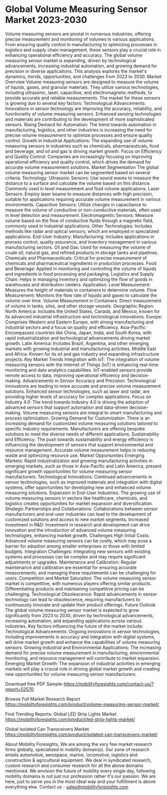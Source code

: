 # Global Volume Measuring Sensor Market 2023-2030
Volume measuring sensors are pivotal in numerous industries, offering precise measurement and monitoring of volumes in various applications. From ensuring quality control in manufacturing to optimizing processes in logistics and supply chain management, these sensors play a crucial role in enhancing operational efficiency and accuracy. The global volume measuring sensor market is expanding, driven by technological advancements, increasing industrial automation, and growing demand for precision in diverse applications. This analysis explores the market's dynamics, trends, opportunities, and challenges from 2023 to 2030.
Market Overview
Volume measuring sensors are designed to measure the volume of liquids, gases, and granular materials. They utilize various technologies, including ultrasonic, laser, capacitive, and electromagnetic methods, to provide accurate and reliable measurements. The market for these sensors is growing due to several key factors:
Technological Advancements: Innovations in sensor technology are improving the accuracy, reliability, and functionality of volume measuring sensors. Enhanced sensing technologies and materials are contributing to the development of more sophisticated sensors.
Rising Demand for Automation: The trend towards automation in manufacturing, logistics, and other industries is increasing the need for precise volume measurement to optimize processes and ensure quality control.
Growth in Industrial Applications: The expanding use of volume measuring sensors in industries such as chemicals, pharmaceuticals, food and beverage, and oil and gas is driving market growth.
Focus on Efficiency and Quality Control: Companies are increasingly focusing on improving operational efficiency and quality control, which drives the demand for accurate volume measurement solutions.
Market Segmentation
The global volume measuring sensor market can be segmented based on several criteria:
Technology:
Ultrasonic Sensors: Use sound waves to measure the distance to a surface and calculate the volume based on this distance. Commonly used in level measurement and fluid volume applications.
Laser Sensors: Employ laser beams to measure distances with high precision, suitable for applications requiring accurate volume measurement in various environments.
Capacitive Sensors: Utilize changes in capacitance to measure the volume of conductive or non-conductive materials, often used in level detection and measurement.
Electromagnetic Sensors: Measure volume based on the flow of conductive fluids through a magnetic field, commonly used in industrial applications.
Other Technologies: Includes methods like radar and optical sensors, which are employed in specialized applications.
End-User Industry:
Manufacturing: Includes applications in process control, quality assurance, and inventory management in various manufacturing sectors.
Oil and Gas: Used for measuring the volume of crude oil, natural gas, and refined products in storage tanks and pipelines.
Chemicals and Pharmaceuticals: Critical for precise measurement of chemicals and pharmaceutical ingredients in production processes.
Food and Beverage: Applied in monitoring and controlling the volume of liquids and ingredients in food processing and packaging.
Logistics and Supply Chain: Helps in managing inventory and optimizing the flow of goods in warehouses and distribution centers.
Application:
Level Measurement: Measures the height of materials in containers to determine volume.
Flow Measurement: Monitors the flow rate of liquids and gases to calculate the volume over time.
Volume Measurement in Containers: Direct measurement of volume in tanks, silos, and other storage vessels.
Geographic Region:
North America: Includes the United States, Canada, and Mexico, known for its advanced industrial infrastructure and technological innovations.
Europe: Comprises Western and Eastern Europe, with strong manufacturing and industrial sectors and a focus on quality and efficiency.
Asia-Pacific: Encompasses countries like China, Japan, India, and South Korea, with rapid industrialization and technological advancements driving market growth.
Latin America: Includes Brazil, Argentina, and other emerging markets with growing industrial and manufacturing activities.
Middle East and Africa: Known for its oil and gas industry and expanding infrastructure projects.
Key Market Trends
Integration with IoT: The integration of volume measuring sensors with the Internet of Things (IoT) is enhancing real-time monitoring and data analytics capabilities. IoT-enabled sensors provide remote access to data, improving operational efficiency and decision-making.
Advancements in Sensor Accuracy and Precision: Technological innovations are leading to more accurate and precise volume measurement solutions. Enhanced sensor technologies, such as laser and radar, are providing higher levels of accuracy for complex applications.
Focus on Industry 4.0: The trend towards Industry 4.0 is driving the adoption of advanced sensors that support automation and data-driven decision-making. Volume measuring sensors are integral to smart manufacturing and process optimization.
Growing Demand for Customization: There is an increasing demand for customized volume measuring solutions tailored to specific industry requirements. Manufacturers are offering bespoke solutions to meet the diverse needs of different applications.
Sustainability and Efficiency: The push towards sustainability and energy efficiency is influencing the development of sensors that support environmental and resource management. Accurate volume measurement helps in reducing waste and optimizing resource use.
Market Opportunities
Emerging Markets: Rapid industrialization and growing manufacturing activities in emerging markets, such as those in Asia-Pacific and Latin America, present significant growth opportunities for volume measuring sensor manufacturers.
Technological Innovations: Continued advancements in sensor technologies, such as improved materials and integration with digital systems, offer opportunities for developing new and enhanced volume measuring solutions.
Expansion in End-User Industries: The growing use of volume measuring sensors in sectors like healthcare, chemicals, and logistics creates opportunities for market expansion and diversification.
Strategic Partnerships and Collaborations: Collaborations between sensor manufacturers and end-user industries can lead to the development of customized solutions and access to new market segments.
Increased Investment in R&D: Investment in research and development can drive innovation and the introduction of advanced volume measuring technologies, enhancing market growth.
Challenges
High Initial Costs: Advanced volume measuring sensors can be costly, which may pose a barrier for adoption among smaller enterprises or those with limited budgets.
Integration Challenges: Integrating new sensors with existing systems and processes can be complex and may require significant adjustments or upgrades.
Maintenance and Calibration: Regular maintenance and calibration are essential for ensuring accurate measurements, and managing these requirements can be challenging for users.
Competition and Market Saturation: The volume measuring sensor market is competitive, with numerous players offering similar products. Differentiating products and maintaining competitive pricing can be challenging.
Technological Obsolescence: Rapid advancements in sensor technology can lead to obsolescence, requiring manufacturers to continuously innovate and update their product offerings.
Future Outlook
The global volume measuring sensor market is expected to grow significantly from 2023 to 2030, driven by technological advancements, increasing automation, and expanding applications across various industries. Key factors influencing the future of the market include:
Technological Advancements: Ongoing innovations in sensor technologies, including improvements in accuracy and integration with digital systems, will drive market growth and enhance the capabilities of volume measuring sensors.
Growing Industrial and Environmental Applications: The increasing demand for precise volume measurement in manufacturing, environmental monitoring, and resource management will contribute to market expansion.
Emerging Market Growth: The expansion of industrial activities in emerging markets will play a crucial role in driving global market growth and creating new opportunities for volume measuring sensor manufacturers.


Download free PDF Sample-https://mobilityforesights.com/contact-us/?report=52570


Browse Full Market Research Report 
https://mobilityforesights.com/product/volume-measuring-sensor-market/


Find Trending Reports:
Global LED Strip Lights Market 
https://mobilityforesights.com/product/led-strip-lights-market/

Global Isolated Can Transceivers Market 
https://mobilityforesights.com/product/isolated-can-transceivers-market/




About Mobility Foresights,
We are among the very few market research firms globally, specialized in mobility domain(s). Our zone of research entails automotive, aerospace, marine, locomotive, logistics and construction & agricultural equipment. We deal in syndicated research, custom research and consumer research for all the above domains mentioned.
We envision the future of mobility every single day, following mobility domains is not just our profession rather it's our passion. We are here, just to serve you in the most ideal way and your fulfillment is above everything else. Contact us -  sales@mobilityforesights.com 
